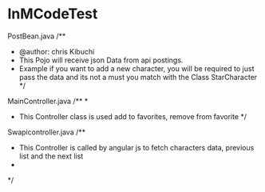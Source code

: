 # InMCodeTest

PostBean.java
/**
 * @author: chris Kibuchi
 * This Pojo will receive json Data from api postings.
 * Example if you want to add a new character, you will be required to just pass the data and its not a must you match with the Class StarCharacter
 */
 
 MainController.java
 /**
 *
 * This Controller class is used add to favorites, remove from favorite
 */
 
 Swapicontroller.java
 /**
 * This Controller is called by angular js to fetch characters data, previous list and the next list
 *
 */
